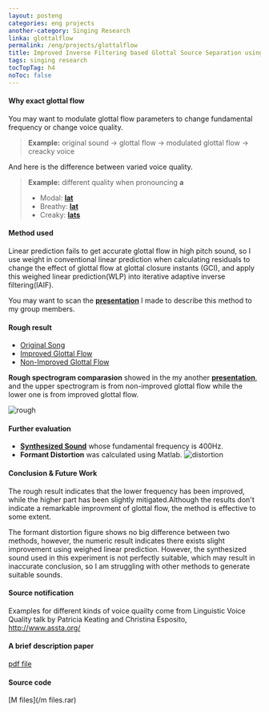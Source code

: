 ```yaml
---
layout: posteng
categories: eng projects
another-category: Singing Research
linka: glottalflow
permalink: /eng/projects/glottalflow
title: Improved Inverse Filtering based Glottal Source Separation using Weighed Linear Prediction
tags: singing research
tocTopTag: h4
noToc: false
---
```


#### Why exact glottal flow
You may want to modulate glottal flow parameters to change fundamental frequency or change voice quality.

>**Example:** original sound -> glottal flow -> modulated glottal flow -> creacky voice

And here is the difference between varied voice quality.

>**Example:** different quality when pronouncing **a**
> 
> - Modal: **[lat](http://lollichock.tumblr.com/post/68396242678/audio_player_iframe/lollichock/tumblr_mwzrzfEuFz1snsvcq?audio_file=http%3A%2F%2Fwww.tumblr.com%2Faudio_file%2Flollichock%2F68396242678%2Ftumblr_mwzrzfEuFz1snsvcq&amp;color=black&amp;simple=1)**
> - Breathy: **[lat](http://lollichock.tumblr.com/post/68396169833/audio_player_iframe/lollichock/tumblr_mwzry6Ymq71snsvcq?audio_file=http%3A%2F%2Fwww.tumblr.com%2Faudio_file%2Flollichock%2F68396169833%2Ftumblr_mwzry6Ymq71snsvcq&amp;color=black&amp;simple=1)**
> - Creaky: **[lats](http://lollichock.tumblr.com/post/68396210531/audio_player_iframe/lollichock/tumblr_mwzryvtW3q1snsvcq?audio_file=http%3A%2F%2Fwww.tumblr.com%2Faudio_file%2Flollichock%2F68396210531%2Ftumblr_mwzryvtW3q1snsvcq&amp;color=black&amp;simple=1)** 

#### Method used
Linear prediction fails to get accurate glottal flow in high pitch sound, so I use weight in conventional linear prediction when calculating residuals to change the effect of glottal flow at glottal closure instants (GCI), and apply this weighed linear prediction(WLP) into iterative adaptive inverse filtering(IAIF).

You may want to scan the **[presentation](/glottal/groupdiscussion.pdf)** I made to describe this method to my group members. 

#### Rough result

- [Original Song](http://lollichock.tumblr.com/post/68396309267/audio_player_iframe/lollichock/tumblr_mwzs0mksag1snsvcq?audio_file=http%3A%2F%2Fwww.tumblr.com%2Faudio_file%2Flollichock%2F68396309267%2Ftumblr_mwzs0mksag1snsvcq&amp;color=black&amp;simple=1)
- [Improved Glottal Flow](http://lollichock.tumblr.com/post/68396443868/audio_player_iframe/lollichock/tumblr_mwzs30UNlC1snsvcq?audio_file=http%3A%2F%2Fwww.tumblr.com%2Faudio_file%2Flollichock%2F68396443868%2Ftumblr_mwzs30UNlC1snsvcq&amp;color=black&amp;simple=1)
- [Non-Improved Glottal Flow](http://lollichock.tumblr.com/post/68396380877/audio_player_iframe/lollichock/tumblr_mwzs1vABDX1snsvcq?audio_file=http%3A%2F%2Fwww.tumblr.com%2Faudio_file%2Flollichock%2F68396380877%2Ftumblr_mwzs1vABDX1snsvcq&amp;color=black&amp;simple=1)

**Rough spectrogram comparasion** showed in the my another **[presentation](/glottal/fieldpractice.pdf)**, and the upper spectrogram is from non-improved glottal flow while the lower one is from improved glottal flow.

![rough](http://41.media.tumblr.com/ddaf3f68001197d3a47d48321d9b45ba/tumblr_mwzsnzzCHr1snsvcqo1_1280.jpg "Fig1. Rough spectrogram comparasion")

#### Further evaluation

- **[Synthesized Sound](http://lollichock.tumblr.com/post/68626975674/audio_player_iframe/lollichock/tumblr_mx3xmcjffz1snsvcq?audio_file=http%3A%2F%2Fwww.tumblr.com%2Faudio_file%2Flollichock%2F68626975674%2Ftumblr_mx3xmcjffz1snsvcq&amp;color=black&amp;simple=1)** whose fundamental frequency is 400Hz.
- **Formant Distortion** was calculated using Matlab.
![distortion](http://40.media.tumblr.com/56373f419f06e926064e56e54746e8cc/tumblr_mwzu2hrU9F1snsvcqo1_1280.jpg "Fig2. Formant distortion")

#### Conclusion & Future Work
The rough result indicates that the lower frequency has been improved, while the higher part has been slightly mitigated.Although the results don't indicate a remarkable improvment of glottal flow, the method is effective to some extent.

The formant distortion figure shows no big difference between two methods, however, the numeric result indicates there exists slight improvement using weighed linear prediction. However, the synthesized sound used in this experiment is not perfectly suitable, which may result in inaccurate conclusion, so I am struggling with other methods to generate suitable sounds. 

#### Source notification
Examples for different kinds of voice quailty come from Linguistic Voice Quality talk by Patricia Keating and Christina Esposito, http://www.assta.org/

#### A brief description paper
[pdf file](/glottal.pdf)

#### Source code
[M files](/m files.rar)